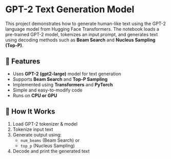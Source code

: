 # GPT-2 Text Generation Model

This project demonstrates how to generate human-like text using the GPT-2 language model from Hugging Face Transformers. The notebook loads a pre-trained GPT-2 model, tokenizes an input prompt, and generates text using decoding methods such as **Beam Search** and **Nucleus Sampling (Top-P)**.


## 🚀 Features

- Uses **GPT-2 (gpt2-large)** model for text generation
- Supports **Beam Search** and **Top-P Sampling**
- Implemented using **Transformers** and **PyTorch**
- Simple and easy-to-modify code
- Runs on **CPU or GPU**


## 📌 How It Works

1. Load GPT-2 tokenizer & model
2. Tokenize input text
3. Generate output using:
   - `num_beams` (Beam Search) or
   - `top_p` (Nucleus Sampling)
4. Decode and print the generated text

